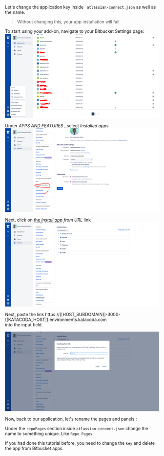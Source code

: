 Let's change the application key inside `
atlassian-connect.json` as well as the name.  

> Without changing this, your app installation will fail 

To start using your add-on, navigate to your Bitbucket Settings page:
![Bitbucket Settings Page](./assets/BitBucketSettingNav.png) 

Under *APPS AND FEATURES* , select *Installed apps* 
![Installed Apps Option](./assets/BitbucketInstallApps.png)  

Next, click on the *Install app from URL* link 
![Bitbucket Install App from URL option](./assets/BitbucketAddAddon.png) 

Next, paste the link https://[[HOST_SUBDOMAIN]]-3000-[[KATACODA_HOST]].environments.katacoda.com  
into the input field.  

![Bitbucket Add Addon URL](./assets/BitbucketInputURL.png) 
 

Now, back to our application, let's rename the pages and panels : 

Under the `repoPages` section inside `atlassian-connect.json` change the name to something unique. Like `Repo Pages`. 

If you had done this tutorial before, you need to change the `key` and delete the app from Bitbucket apps.

